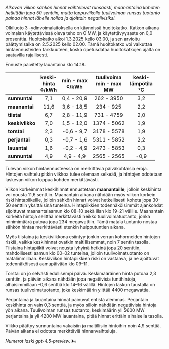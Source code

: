 *Alkavan viikon sähkön hinnat vaihtelevat runsaasti, maanantaina kohoten hetkittäin jopa 50 senttiin, mutta loppuviikolla tuulivoiman runsas tuotanto painaa hinnat lähelle nollaa ja ajoittain negatiivisiksi.*

Olkiluoto 3 -ydinvoimalaitoksella on käynnissä huoltokatko. Katkon aikana voimalan käytettävissä oleva teho on 0 MW, ja käytettävyysaste on 0,0 prosenttia. Huoltokatko alkoi 1.3.2025 kello 03.00, ja sen arvioitu päättymisaika on 2.5.2025 kello 02.00. Tämä huoltokatko voi vaikuttaa hintaennusteiden tarkkuuteen, koska opetusdataa huoltokatkojen ajalta on saatavilla rajallisesti.

Ennuste päivitetty lauantaina klo 14:18.

|             | keski-<br>hinta<br>¢/kWh | min - max<br>¢/kWh | tuulivoima<br>min - max<br>MW | keski-<br>lämpötila<br>°C |
|:------------|:------------------------:|:------------------:|:----------------------------:|:-------------------------:|
| **sunnuntai** |           7,1            |    0,4 - 20,9     |         262 - 3950          |            3,2            |
| **maanantai** |          11,6            |    3,6 - 18,5     |          234 - 925          |            2,2            |
| **tiistai**   |           6,7            |    2,8 - 11,9     |         731 - 4759          |            2,0            |
| **keskiviikko** |           7,0            |    1,5 - 12,0     |        1374 - 5062          |            1,9            |
| **torstai**   |           2,3            |   -0,6 - 9,7      |        3178 - 5578          |            1,9            |
| **perjantai** |           0,3            |   -0,7 - 1,6      |        5311 - 5852          |            2,2            |
| **lauantai**  |           1,6            |   -0,2 - 4,9      |        2473 - 5853          |            0,3            |
| **sunnuntai** |           4,9            |    4,9 - 4,9      |        2565 - 2565          |           -0,9            |

Tulevan viikon hintaennusteessa on merkittäviä päiväkohtaisia eroja. Hintojen vaihtelu pitkin viikkoa tulee olemaan selkeää, ja hintojen odotetaan laskevan viikon loppua kohden merkittävästi.

Viikon korkeimmat keskihinnat ennustetaan **maanantaille**, jolloin keskihinta voi nousta 11,6 senttiin. Maanantain aikana nähdään myös viikon korkein riski hintapiikeille, jolloin sähkön hinnat voivat hetkellisesti kohota jopa 30–50 senttiin yksittäisinä tunteina. Hintapiikkien todennäköisimmät ajankohdat sijoittuvat maanantaiaamun klo 08–10 sekä illan klo 19–21 välille. Maanantain korkeita hintoja selittää merkittävästi heikko tuulivoimatuotanto, jonka minimimäärä putoaa jopa 234 megawattiin. Tämä matala tuotanto nostaa sähkön hintaa merkittävästi etenkin huipputuntien aikana.

Myös tiistaina ja keskiviikkona esiintyy jonkin verran kohonneiden hintojen riskiä, vaikka keskihinnat ovatkin maltillisemmat, noin 7 sentin tasolla. Tiistaina hintapiikit voivat nousta lyhyinä hetkinä jopa 20 senttiin, mahdollisesti aamun klo 00–02 tunteina, jolloin tuulivoimatuotanto on matalimmillaan. Keskiviikon hintapiikkien riski on vastaava, ja ne ajoittuvat todennäköisesti aamupäivään klo 09–11.

Torstai on jo selvästi edullisempi päivä. Keskimääräinen hinta putoaa 2,3 senttiin, ja päivän aikana nähdään jopa negatiivisia tuntihintoja, alhaisimmillaan -0,6 senttiä klo 14–16 välillä. Hintojen laskun taustalla on runsas tuulivoimatuotanto, joka keskimäärin ylittää 4400 megawattia.

Perjantaina ja lauantaina hinnat painuvat entistä alemmas. Perjantain keskihinta on vain 0,3 senttiä, ja myös silloin nähdään negatiivisia hintoja yön aikana. Tuulivoiman runsas tuotanto, keskimäärin yli 5600 MW perjantaina ja yli 4200 MW lauantaina, pitää hinnat erittäin alhaisella tasolla.

Viikko päättyy sunnuntaina vakaisiin ja maltillisiin hintoihin noin 4,9 senttiä. Päivän aikana ei odoteta merkittäviä hinnanvaihteluja.

*Numerot laski gpt-4.5-preview.* 🌬️
